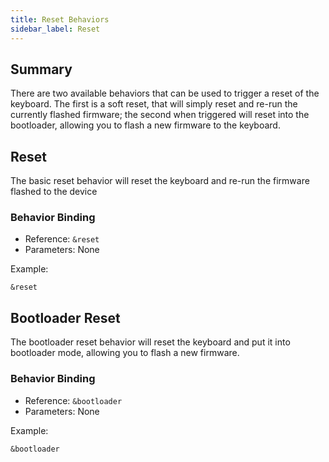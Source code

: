 ```yaml
---
title: Reset Behaviors
sidebar_label: Reset
---
```


## Summary

There are two available behaviors that can be used to trigger a reset of the keyboard.
The first is a soft reset, that will simply reset and re-run the currently flashed
firmware; the second when triggered will reset into the bootloader, allowing you to
flash a new firmware to the keyboard.

## Reset

The basic reset behavior will reset the keyboard and re-run the firmware flashed
to the device

### Behavior Binding

- Reference: `&reset`
- Parameters: None

Example:

```
&reset
```

## Bootloader Reset

The bootloader reset behavior will reset the keyboard and put it into bootloader mode, allowing
you to flash a new firmware.

### Behavior Binding

- Reference: `&bootloader`
- Parameters: None

Example:

```
&bootloader
```
